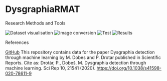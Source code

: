 # DysgraphiaRMAT
Research Methods and Tools

![Dataset visualisation](https://github.com/Alar-q/DysgraphiaRMAT/blob/main/git_images/sentence.png)
![Image conversion](https://github.com/Alar-q/DysgraphiaRMAT/blob/main/git_images/image%20with%20handwriting.png)
![Test](https://github.com/Alar-q/DysgraphiaRMAT/blob/main/git_images/test_code.jpg)
![Results](https://github.com/Alar-q/DysgraphiaRMAT/blob/main/git_images/evaluation.png)

References

[GitHub](https://github.com/peet292929/Dysgraphia-detection-through-machine-learning) This repository contains data for the paper Dysgraphia detection through machine learning by M. Dobes and P. Drotar published in Scientific Reports. Cite as: Drotár, P., Dobeš, M. Dysgraphia detection through machine learning. Sci Rep 10, 21541 (2020). https://doi.org/10.1038/s41598-020-78611-9
